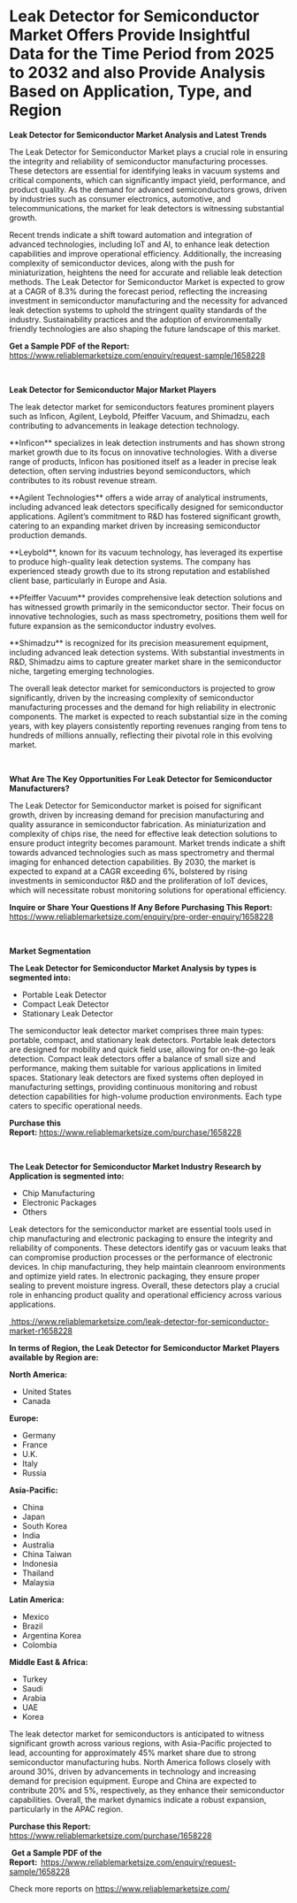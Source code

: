 <p><h1>Leak Detector for Semiconductor Market Offers Provide Insightful Data for the Time Period from 2025 to 2032 and also Provide Analysis Based on Application, Type, and Region</h1></p><p><strong>Leak Detector for Semiconductor Market Analysis and Latest Trends</strong></p>
<p><p>The Leak Detector for Semiconductor Market plays a crucial role in ensuring the integrity and reliability of semiconductor manufacturing processes. These detectors are essential for identifying leaks in vacuum systems and critical components, which can significantly impact yield, performance, and product quality. As the demand for advanced semiconductors grows, driven by industries such as consumer electronics, automotive, and telecommunications, the market for leak detectors is witnessing substantial growth.</p><p>Recent trends indicate a shift toward automation and integration of advanced technologies, including IoT and AI, to enhance leak detection capabilities and improve operational efficiency. Additionally, the increasing complexity of semiconductor devices, along with the push for miniaturization, heightens the need for accurate and reliable leak detection methods. The Leak Detector for Semiconductor Market is expected to grow at a CAGR of 8.3% during the forecast period, reflecting the increasing investment in semiconductor manufacturing and the necessity for advanced leak detection systems to uphold the stringent quality standards of the industry. Sustainability practices and the adoption of environmentally friendly technologies are also shaping the future landscape of this market.</p></p>
<p><strong>Get a Sample PDF of the Report:&nbsp;</strong> <a href="https://www.reliablemarketsize.com/enquiry/request-sample/1658228?utm_campaign=2315&utm_medium=2&utm_source=Github&utm_content=ia&utm_term=23032025&utm_id=leak-detector-for-semiconductor">https://www.reliablemarketsize.com/enquiry/request-sample/1658228</a></p>
<p>&nbsp;</p>
<p><strong>Leak Detector for Semiconductor Major Market Players</strong></p>
<p><p>The leak detector market for semiconductors features prominent players such as Inficon, Agilent, Leybold, Pfeiffer Vacuum, and Shimadzu, each contributing to advancements in leakage detection technology.</p><p>**Inficon** specializes in leak detection instruments and has shown strong market growth due to its focus on innovative technologies. With a diverse range of products, Inficon has positioned itself as a leader in precise leak detection, often serving industries beyond semiconductors, which contributes to its robust revenue stream.</p><p>**Agilent Technologies** offers a wide array of analytical instruments, including advanced leak detectors specifically designed for semiconductor applications. Agilent’s commitment to R&D has fostered significant growth, catering to an expanding market driven by increasing semiconductor production demands.</p><p>**Leybold**, known for its vacuum technology, has leveraged its expertise to produce high-quality leak detection systems. The company has experienced steady growth due to its strong reputation and established client base, particularly in Europe and Asia.</p><p>**Pfeiffer Vacuum** provides comprehensive leak detection solutions and has witnessed growth primarily in the semiconductor sector. Their focus on innovative technologies, such as mass spectrometry, positions them well for future expansion as the semiconductor industry evolves.</p><p>**Shimadzu** is recognized for its precision measurement equipment, including advanced leak detection systems. With substantial investments in R&D, Shimadzu aims to capture greater market share in the semiconductor niche, targeting emerging technologies.</p><p>The overall leak detector market for semiconductors is projected to grow significantly, driven by the increasing complexity of semiconductor manufacturing processes and the demand for high reliability in electronic components. The market is expected to reach substantial size in the coming years, with key players consistently reporting revenues ranging from tens to hundreds of millions annually, reflecting their pivotal role in this evolving market.</p></p>
<p>&nbsp;</p>
<p><strong>What Are The Key Opportunities For Leak Detector for Semiconductor Manufacturers?</strong></p>
<p><p>The Leak Detector for Semiconductor market is poised for significant growth, driven by increasing demand for precision manufacturing and quality assurance in semiconductor fabrication. As miniaturization and complexity of chips rise, the need for effective leak detection solutions to ensure product integrity becomes paramount. Market trends indicate a shift towards advanced technologies such as mass spectrometry and thermal imaging for enhanced detection capabilities. By 2030, the market is expected to expand at a CAGR exceeding 6%, bolstered by rising investments in semiconductor R&D and the proliferation of IoT devices, which will necessitate robust monitoring solutions for operational efficiency.</p></p>
<p><strong>Inquire or Share Your Questions If Any Before Purchasing This Report:</strong> <a href="https://www.reliablemarketsize.com/enquiry/pre-order-enquiry/1658228?utm_campaign=2315&utm_medium=2&utm_source=Github&utm_content=ia&utm_term=23032025&utm_id=leak-detector-for-semiconductor">https://www.reliablemarketsize.com/enquiry/pre-order-enquiry/1658228</a></p>
<p>&nbsp;</p>
<p><strong>Market Segmentation</strong></p>
<p><strong>The Leak Detector for Semiconductor Market Analysis by types is segmented into:</strong></p>
<p><ul><li>Portable Leak Detector</li><li>Compact Leak Detector</li><li>Stationary Leak Detector</li></ul></p>
<p><p>The semiconductor leak detector market comprises three main types: portable, compact, and stationary leak detectors. Portable leak detectors are designed for mobility and quick field use, allowing for on-the-go leak detection. Compact leak detectors offer a balance of small size and performance, making them suitable for various applications in limited spaces. Stationary leak detectors are fixed systems often deployed in manufacturing settings, providing continuous monitoring and robust detection capabilities for high-volume production environments. Each type caters to specific operational needs.</p></p>
<p><strong>Purchase this Report:&nbsp;</strong><a href="https://www.reliablemarketsize.com/purchase/1658228?utm_campaign=2315&utm_medium=2&utm_source=Github&utm_content=ia&utm_term=23032025&utm_id=leak-detector-for-semiconductor">https://www.reliablemarketsize.com/purchase/1658228</a></p>
<p>&nbsp;</p>
<p><strong>The Leak Detector for Semiconductor Market Industry Research by Application is segmented into:</strong></p>
<p><ul><li>Chip Manufacturing</li><li>Electronic Packages</li><li>Others</li></ul></p>
<p><p>Leak detectors for the semiconductor market are essential tools used in chip manufacturing and electronic packaging to ensure the integrity and reliability of components. These detectors identify gas or vacuum leaks that can compromise production processes or the performance of electronic devices. In chip manufacturing, they help maintain cleanroom environments and optimize yield rates. In electronic packaging, they ensure proper sealing to prevent moisture ingress. Overall, these detectors play a crucial role in enhancing product quality and operational efficiency across various applications.</p></p>
<p><a href="https://www.reliablemarketsize.com/leak-detector-for-semiconductor-market-r1658228?utm_campaign=2315&utm_medium=2&utm_source=Github&utm_content=ia&utm_term=23032025&utm_id=leak-detector-for-semiconductor">&nbsp;https://www.reliablemarketsize.com/leak-detector-for-semiconductor-market-r1658228</a></p>
<p><strong>In terms of Region, the Leak Detector for Semiconductor Market Players available by Region are:</strong></p>
<p>
    <p> <strong> North America: </strong>
        <ul>
            <li>United States</li>
            <li>Canada</li>
        </ul>
        </p> 
    <p> <strong> Europe: </strong>
        <ul>
            <li>Germany</li>
            <li>France</li>
            <li>U.K.</li>
            <li>Italy</li>
            <li>Russia</li>
        </ul>
        </p> 
    <p> <strong> Asia-Pacific: </strong>
        <ul>
            <li>China</li>
            <li>Japan</li>
            <li>South Korea</li>
            <li>India</li>
            <li>Australia</li>
            <li>China Taiwan</li>
            <li>Indonesia</li>
            <li>Thailand</li>
            <li>Malaysia</li>
        </ul>
        </p> 
    <p> <strong> Latin America: </strong>
        <ul>
            <li>Mexico</li>
            <li>Brazil</li>
            <li>Argentina Korea</li>
            <li>Colombia</li>
        </ul>
        </p> 
    <p> <strong> Middle East & Africa: </strong>
        <ul>
            <li>Turkey</li>
            <li>Saudi</li>
            <li>Arabia</li>
            <li>UAE</li>
            <li>Korea</li>
        </ul>
    </p>
    </p>
<p><p>The leak detector market for semiconductors is anticipated to witness significant growth across various regions, with Asia-Pacific projected to lead, accounting for approximately 45% market share due to strong semiconductor manufacturing hubs. North America follows closely with around 30%, driven by advancements in technology and increasing demand for precision equipment. Europe and China are expected to contribute 20% and 5%, respectively, as they enhance their semiconductor capabilities. Overall, the market dynamics indicate a robust expansion, particularly in the APAC region.</p></p>
<p><strong>Purchase this Report: </strong><a href="https://www.reliablemarketsize.com/purchase/1658228?utm_campaign=2315&utm_medium=2&utm_source=Github&utm_content=ia&utm_term=23032025&utm_id=leak-detector-for-semiconductor">https://www.reliablemarketsize.com/purchase/1658228</a></p>
<p>&nbsp;<strong>Get a Sample PDF of the Report:&nbsp;&nbsp;</strong><a href="https://www.reliablemarketsize.com/enquiry/request-sample/1658228?utm_campaign=2315&utm_medium=2&utm_source=Github&utm_content=ia&utm_term=23032025&utm_id=leak-detector-for-semiconductor">https://www.reliablemarketsize.com/enquiry/request-sample/1658228</a></p>
<p><strong></strong></p>
<p>Check more reports on <a href="https://www.reliablemarketsize.com/?utm_campaign=2315&utm_medium=2&utm_source=Github&utm_content=ia&utm_term=23032025&utm_id=leak-detector-for-semiconductor">https://www.reliablemarketsize.com/</a></p>